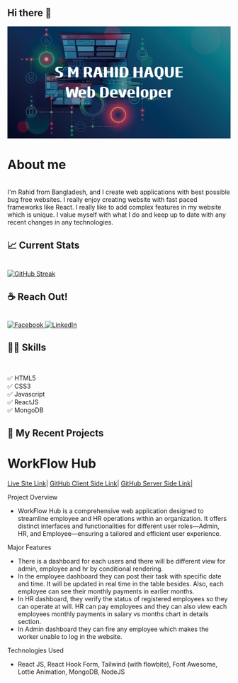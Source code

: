 ## Hi there 👋

<img src="/images/banner.png" />

# About me

<br/>
I'm Rahid from Bangladesh, and I create web applications with best possible bug free websites. I really enjoy creating website with fast paced frameworks like React. I really like to add complex features in my website which is unique. I value myself with what I do and keep up to date with any recent changes in any technologies.

## :chart_with_upwards_trend: Current Stats

<br/>
<a href="https://git.io/streak-stats"><img src="https://streak-stats.demolab.com?user=bdonti" alt="GitHub Streak" /></a>

## ☕ Reach Out!

<br/>
<a href="https://www.facebook.com/rahid.onti/" target="_blank">
  <img src="https://upload.wikimedia.org/wikipedia/commons/5/51/Facebook_f_logo_%282019%29.svg" alt="Facebook" width="30" height="30">
</a>
<a href="https://www.linkedin.com/in/sm-rahid-haque-43bb232ab/" target="_blank">
  <img src="https://upload.wikimedia.org/wikipedia/commons/8/81/LinkedIn_icon.svg" alt="LinkedIn" width="30" height="30">
</a>

## 👨‍💻 Skills

<br/>

✅ HTML5 <br>
✅ CSS3 <br>
✅ Javascript <br>
✅ ReactJS <br>
✅ MongoDB <br>

## 👑 My Recent Projects

# WorkFlow Hub

<a href="https://hr-workflow-hub.web.app/">Live Site Link</a>|
<a href="https://github.com/bdonti/workflow-hub-client/">GitHub Client Side Link</a>|
<a href="https://github.com/bdonti/workflow-hub-server">GitHub Server Side Link</a>|

Project Overview

- WorkFlow Hub is a comprehensive web application designed to streamline employee and HR operations within an organization. It offers distinct interfaces and functionalities for different user roles—Admin, HR, and Employee—ensuring a tailored and efficient user experience.

Major Features

- There is a dashboard for each users and there will be different view for admin, employee and hr by conditional rendering.
- In the employee dashboard they can post their task with specific date and time. It will be updated in real time in the table besides. Also, each employee can see their monthly payments in earlier months.
- In HR dashboard, they verify the status of registered employees so they can operate at will. HR can pay employees and they can also view each employees monthly payments in salary vs months chart in details section.
- In Admin dashboard they can fire any employee which makes the worker unable to log in the website.

Technologies Used

- React JS, React Hook Form, Tailwind (with flowbite), Font Awesome, Lottie Animation, MongoDB, NodeJS
